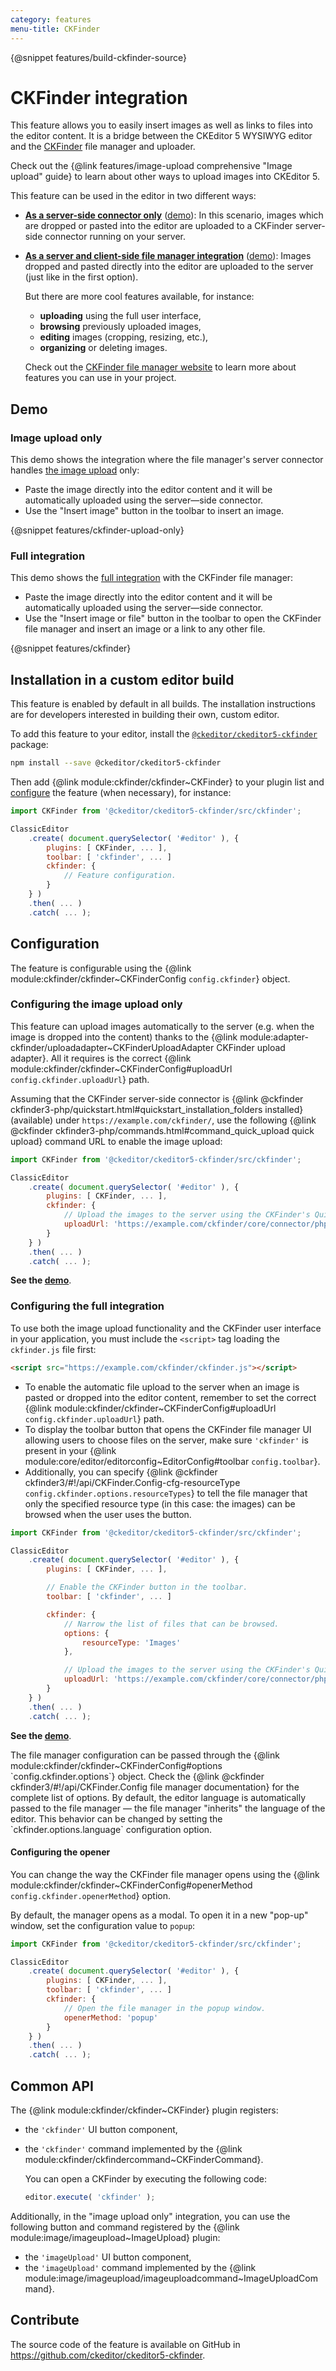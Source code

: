 ```yaml
---
category: features
menu-title: CKFinder
---
```


{@snippet features/build-ckfinder-source}

# CKFinder integration

This feature allows you to easily insert images as well as links to files into the editor content. It is a bridge between the CKEditor 5 WYSIWYG editor and the [CKFinder](https://ckeditor.com/ckfinder) file manager and uploader.

<info-box>
	Check out the {@link features/image-upload comprehensive "Image upload" guide} to learn about other ways to upload images into CKEditor 5.
</info-box>

This feature can be used in the editor in two different ways:

* [**As a server-side connector only**](#configuring-the-image-upload-only) ([demo](#image-upload-only)): In this scenario, images which are dropped or pasted into the editor are uploaded to a CKFinder server-side connector running on your server.
* [**As a server and client-side file manager integration**](#configuring-the-full-integration) ([demo](#full-integration)): Images dropped and pasted directly into the editor are uploaded to the server (just like in the first option).

	But there are more cool features available, for instance:

	* **uploading** using the full user interface,
	* **browsing** previously uploaded images,
	* **editing** images (cropping, resizing, etc.),
	* **organizing** or deleting images.

	Check out the [CKFinder file manager website](https://ckeditor.com/ckeditor-4/ckfinder/) to learn more about features you can use in your project.

## Demo

### Image upload only

This demo shows the integration where the file manager's server connector handles [the image upload](#configuring-the-full-integration) only:

* Paste the image directly into the editor content and it will be automatically uploaded using the server—side connector.
* Use the "Insert image" button in the toolbar to insert an image.

{@snippet features/ckfinder-upload-only}

### Full integration

This demo shows the [full integration](#configuring-the-full-integration) with the CKFinder file manager:

* Paste the image directly into the editor content and it will be automatically uploaded using the server—side connector.
* Use the "Insert image or file" button in the toolbar to open the CKFinder file manager and insert an image or a link to any other file.

{@snippet features/ckfinder}

## Installation in a custom editor build

<info-box info>
	This feature is enabled by default in all builds. The installation instructions are for developers interested in building their own, custom editor.
</info-box>

To add this feature to your editor, install the [`@ckeditor/ckeditor5-ckfinder`](https://www.npmjs.com/package/@ckeditor/ckeditor5-ckfinder) package:

```bash
npm install --save @ckeditor/ckeditor5-ckfinder
```

Then add {@link module:ckfinder/ckfinder~CKFinder} to your plugin list and [configure](#configuration) the feature (when necessary), for instance:

```js
import CKFinder from '@ckeditor/ckeditor5-ckfinder/src/ckfinder';

ClassicEditor
	.create( document.querySelector( '#editor' ), {
		plugins: [ CKFinder, ... ],
		toolbar: [ 'ckfinder', ... ]
		ckfinder: {
			// Feature configuration.
		}
	} )
	.then( ... )
	.catch( ... );
```

## Configuration

The feature is configurable using the {@link module:ckfinder/ckfinder~CKFinderConfig `config.ckfinder`} object.

### Configuring the image upload only

This feature can upload images automatically to the server (e.g. when the image is dropped into the content) thanks to the {@link module:adapter-ckfinder/uploadadapter~CKFinderUploadAdapter CKFinder upload adapter}. All it requires is the correct {@link module:ckfinder/ckfinder~CKFinderConfig#uploadUrl `config.ckfinder.uploadUrl`} path.

Assuming that the CKFinder server-side connector is {@link @ckfinder ckfinder3-php/quickstart.html#quickstart_installation_folders installed} (available) under `https://example.com/ckfinder/`, use the following {@link @ckfinder ckfinder3-php/commands.html#command_quick_upload quick upload} command URL to enable the image upload:

```js
import CKFinder from '@ckeditor/ckeditor5-ckfinder/src/ckfinder';

ClassicEditor
	.create( document.querySelector( '#editor' ), {
		plugins: [ CKFinder, ... ],
		ckfinder: {
			// Upload the images to the server using the CKFinder's QuickUpload command.
			uploadUrl: 'https://example.com/ckfinder/core/connector/php/connector.php?command=QuickUpload&type=Images&responseType=json'
		}
	} )
	.then( ... )
	.catch( ... );
```

**See the [demo](#image-upload-only)**.

### Configuring the full integration

To use both the image upload functionality and the CKFinder user interface in your application, you must include the `<script>` tag loading the `ckfinder.js` file first:

```html
<script src="https://example.com/ckfinder/ckfinder.js"></script>
```

* To enable the automatic file upload to the server when an image is pasted or dropped into the editor content, remember to set the correct {@link module:ckfinder/ckfinder~CKFinderConfig#uploadUrl `config.ckfinder.uploadUrl`} path.
* To display the toolbar button that opens the CKFinder file manager UI allowing users to choose files on the server, make sure `'ckfinder'` is present in your {@link module:core/editor/editorconfig~EditorConfig#toolbar `config.toolbar`}.
* Additionally, you can specify {@link @ckfinder ckfinder3/#!/api/CKFinder.Config-cfg-resourceType `config.ckfinder.options.resourceTypes`} to tell the file manager that only the specified resource type (in this case: the images) can be browsed when the user uses the button.

```js
import CKFinder from '@ckeditor/ckeditor5-ckfinder/src/ckfinder';

ClassicEditor
	.create( document.querySelector( '#editor' ), {
		plugins: [ CKFinder, ... ],

		// Enable the CKFinder button in the toolbar.
		toolbar: [ 'ckfinder', ... ]

		ckfinder: {
			// Narrow the list of files that can be browsed.
			options: {
				resourceType: 'Images'
			},

			// Upload the images to the server using the CKFinder's QuickUpload command.
			uploadUrl: 'https://example.com/ckfinder/core/connector/php/connector.php?command=QuickUpload&type=Images&responseType=json'
		}
	} )
	.then( ... )
	.catch( ... );
```

**See the [demo](#full-integration)**.

<info-box>
	The file manager configuration can be passed through the {@link module:ckfinder/ckfinder~CKFinderConfig#options `config.ckfinder.options`} object. Check the {@link @ckfinder ckfinder3/#!/api/CKFinder.Config file manager documentation} for the complete list of options.
</info-box>

<info-box>
	By default, the editor language is automatically passed to the file manager — the file manager "inherits" the language of the editor. This behavior can be changed by setting the `ckfinder.options.language` configuration option.
</info-box>

#### Configuring the opener

You can change the way the CKFinder file manager opens using the {@link module:ckfinder/ckfinder~CKFinderConfig#openerMethod `config.ckfinder.openerMethod`} option.

By default, the manager opens as a modal. To open it in a new "pop-up" window, set the configuration value to `popup`:

```js
import CKFinder from '@ckeditor/ckeditor5-ckfinder/src/ckfinder';

ClassicEditor
	.create( document.querySelector( '#editor' ), {
		plugins: [ CKFinder, ... ],
		toolbar: [ 'ckfinder', ... ]
		ckfinder: {
			// Open the file manager in the popup window.
			openerMethod: 'popup'
		}
	} )
	.then( ... )
	.catch( ... );
```

## Common API

The {@link module:ckfinder/ckfinder~CKFinder} plugin registers:

* the `'ckfinder'` UI button component,
* the `'ckfinder'` command implemented by the {@link module:ckfinder/ckfindercommand~CKFinderCommand}.

	You can open a CKFinder by executing the following code:

	```js
	editor.execute( 'ckfinder' );
	```

Additionally, in the "image upload only" integration, you can use the following button and command registered by the {@link module:image/imageupload~ImageUpload} plugin:

* the `'imageUpload'` UI button component,
* the `'imageUpload'` command implemented by the {@link module:image/imageupload/imageuploadcommand~ImageUploadCommand}.

## Contribute

The source code of the feature is available on GitHub in https://github.com/ckeditor/ckeditor5-ckfinder.

